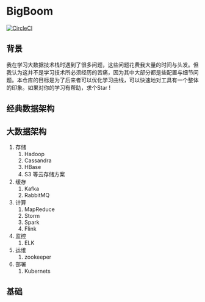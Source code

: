 # BigBoom
[![CircleCI](https://circleci.com/gh/CuteLemon/BigBoom/tree/master.svg?style=svg)](https://circleci.com/gh/CuteLemon/BigBoom/tree/master)
## 背景
我在学习大数据技术栈时遇到了很多问题，这些问题花费我大量的时间与头发。但我认为这并不是学习技术所必须经历的苦痛，因为其中大部分都是些配置与细节问题。本仓库的目标是为了后来者可以优化学习曲线，可以快速地对工具有一个整体的印象。如果对你的学习有帮助，求个Star !

## 经典数据架构

## 大数据架构

1. 存储
    1. Hadoop 
    2. Cassandra
    3. HBase
    4. S3 等云存储方案
2. 缓存
    1. Kafka
    2. RabbitMQ
3. 计算
    1. MapReduce
    2. Storm
    3. Spark
    4. Flink
4. 监控
    1. ELK
5. 运维
    1. zookeeper
6. 部署
    1. Kubernets

## 基础


